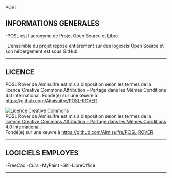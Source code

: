 POSL

INFORMATIONS GENERALES
-----------------------------------------------------
-POSL est l'acronyme de Projet Open Source et Libre.

-L'ensemble du projet repose entièrement sur des logiciels Open Source et son hébergement est sous GitHub.

-----------------------------------------------------

LICENCE
-----------------------------------------------------
POSL Rover de Almisuifre est mis à disposition selon les termes de la licence Creative Commons Attribution - Partage dans les Mêmes Conditions 4.0 International.
Fondé(e) sur une œuvre à https://github.com/Almisuifre/POSL-ROVER.

<a rel="license" href="http://creativecommons.org/licenses/by-sa/4.0/"><img alt="Licence Creative Commons" style="border-width:0" src="https://i.creativecommons.org/l/by-sa/4.0/88x31.png" /></a><br /><span xmlns:dct="http://purl.org/dc/terms/" href="http://purl.org/dc/dcmitype/Dataset" property="dct:title" rel="dct:type">POSL Rover</span> de <span xmlns:cc="http://creativecommons.org/ns#" property="cc:attributionName">Almisuifre</span> est mis à disposition selon les termes de la <a rel="license" href="http://creativecommons.org/licenses/by-sa/4.0/">licence Creative Commons Attribution -  Partage dans les Mêmes Conditions 4.0 International</a>.<br />Fondé(e) sur une œuvre à <a xmlns:dct="http://purl.org/dc/terms/" href="https://github.com/Almisuifre/POSL-ROVER" rel="dct:source">https://github.com/Almisuifre/POSL-ROVER</a>.

-----------------------------------------------------

LOGICIELS EMPLOYES
-----------------------------------------------------
-FreeCad
-Cura
-MyPaint
-Git
-LibreOffice

-----------------------------------------------------
